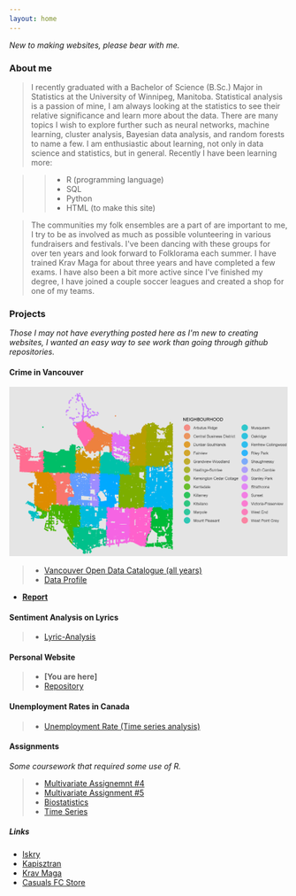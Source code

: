 ```yaml
---
layout: home
---
```


*New to making websites, please bear with me.*


### About me
>I recently graduated with a Bachelor of Science (B.Sc.) Major in Statistics at the University of Winnipeg, Manitoba. Statistical analysis is a passion of mine, I am always looking at the statistics to see their relative significance and learn more about the data. There are many topics I wish to explore further such as neural networks, machine learning, cluster analysis, Bayesian data analysis, and random forests to name a few. I am enthusiastic about learning, not only in data science and statistics, but in general. Recently I have been learning more:

>>* R (programming language)
>>* SQL 
>>* Python
>>* HTML (to make this site)

>The communities my folk ensembles are a part of are important to me, I try to be as involved as much as possible volunteering in various fundraisers and festivals. I've been dancing with these groups for over ten years and look forward to Folklorama each summer. I have trained Krav Maga for about three years and have completed a few exams. I have also been a bit more active since I've finished my degree, I have joined a couple soccer leagues and created a shop for one of my teams.

### Projects
*Those I may not have everything posted here as I'm new to creating websites, I wanted an easy way to see work than going through github repositories.*
#### Crime in Vancouver

![Vancouver Crimes 2003-2019](assets/vancouver_plot.png)

>* [Vancouver Open Data Catalogue (all years)](https://data.vancouver.ca/datacatalogue/crime-data.htm)
>* [Data Profile](https://davidrucinski.github.io/Crime-in-Vancouver/data_profile_report.html)
* **[Report](https://davidrucinski.github.io/Crime-in-Vancouver/crime_in_Van.html)**

#### Sentiment Analysis on Lyrics

>* [Lyric-Analysis](assets/)

#### Personal Website
>* **[You are here]**
>* [Repository](https://github.com/DavidRucinski/davidrucinski.github.io)

#### Unemployment Rates in Canada
>* [Unemployment Rate (Time series analysis)](assets/)


#### Assignments
*Some coursework that required some use of R.*
>* [Multivariate Assignemnt #4](Assignments/multivar_As4.pdf)
>* [Multivariate Assignment #5](Assignments/multi_as5.pdf)
>* [Biostatistics](assets/)
>* [Time Series](assets/)

##### Links
- [Iskry](http://www.iskry.com/)
- [Kapisztran](https://en-gb.facebook.com/kapisztranensemble/)
- [Krav Maga](http://kravmaga-winnipeg.ca/?page_id=15)
- [Casuals FC Store](https://casualsfc.entripyshops.com/)
